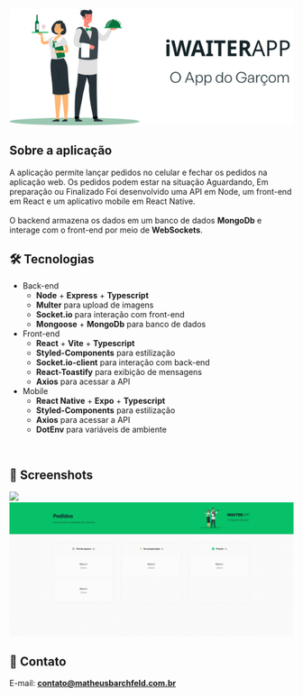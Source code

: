 <div align="center">
  <img src="https://github.com/Barchf3ld/iWaiterApp/blob/main/fe/src/assets/images/logogreen.svg" />
</div>


## Sobre a aplicação
A aplicação permite lançar pedidos no celular e fechar os pedidos na aplicação web. Os pedidos podem estar na situação Aguardando, Em preparação ou Finalizado
Foi desenvolvido uma API em Node, um front-end em React e um aplicativo mobile em React Native.<br />
<br />
O backend armazena os dados em um banco de dados __MongoDb__ e interage com o front-end por meio de __WebSockets__.<br/>


## :hammer_and_wrench: Tecnologias
* Back-end
  * __Node__ + __Express__ + __Typescript__
  * __Multer__ para upload de imagens
  * __Socket.io__ para interação com front-end
  * __Mongoose__ + __MongoDb__ para banco de dados
* Front-end
  * __React__ + __Vite__ + __Typescript__
  * __Styled-Components__ para estilização
  * __Socket.io-client__ para interação com back-end
  * __React-Toastify__ para exibição de mensagens
  * __Axios__ para acessar a API
* Mobile
  * __React Native__ + __Expo__ + __Typescript__
  * __Styled-Components__ para estilização
  * __Axios__ para acessar a API
  * __DotEnv__ para variáveis de ambiente
<br />


## :camera_flash: Screenshots
![](https://github.com/Barchf3ld/iWaiterApp/blob/main/fe/src/assets/images/mobile.gif)
![](https://github.com/Barchf3ld/iWaiterApp/blob/main/fe/src/assets/images/web.gif)


## :email: Contato

E-mail: [**contato@matheusbarchfeld.com.br**](mailto:contati@matheusbarchfeld.com.br)

